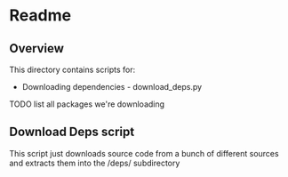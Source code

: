 # Readme

## Overview

This directory contains scripts for:

 * Downloading dependencies - download_deps.py

TODO list all packages we're downloading

## Download Deps script

This script just downloads source code from a bunch of different sources
and extracts them into the /deps/ subdirectory
